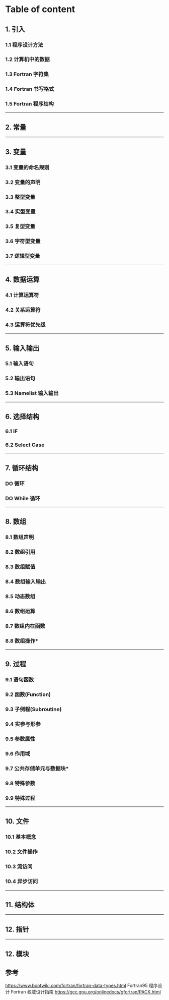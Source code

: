 # Table of content
## 1. 引入
### 1.1 程序设计方法
### 1.2 计算机中的数据
### 1.3 Fortran 字符集
### 1.4 Fortran 书写格式
### 1.5 Fortran 程序结构
***

## 2. 常量
***

## 3. 变量
### 3.1 变量的命名规则
### 3.2 变量的声明
### 3.3 整型变量
### 3.4 实型变量
### 3.5 复型变量
### 3.6 字符型变量
### 3.7 逻辑型变量
***

## 4. 数据运算
### 4.1 计算运算符
### 4.2 关系运算符
### 4.3 运算符优先级
***

## 5. 输入输出
### 5.1 输入语句
### 5.2 输出语句
### 5.3 Namelist 输入输出
***

## 6. 选择结构
### 6.1 IF
### 6.2 Select Case

***
## 7. 循环结构
### DO 循环
### DO While 循环

***
## 8. 数组
### 8.1 数组声明
### 8.2 数组引用
### 8.3 数组赋值
### 8.4 数组输入输出
### 8.5 动态数组
### 8.6 数组运算
### 8.7 数组内在函数
### 8.8 数组操作*
***

## 9. 过程
### 9.1 语句函数
### 9.2 函数(Function)
### 9.3 子例程(Subroutine)
### 9.4 实参与形参
### 9.5 参数属性
### 9.6 作用域
### 9.7 公共存储单元与数据块*
### 9.8 特殊参数
### 9.9 特殊过程

***

## 10. 文件
### 10.1 基本概念
### 10.2 文件操作
### 10.3 流访问
### 10.4 异步访问

***

## 11. 结构体

***

## 12. 指针

***
## 12. 模块

## 参考
<https://www.bootwiki.com/fortran/fortran-data-types.html>
Fortran95 程序设计
Fortran 权威设计指南
<https://gcc.gnu.org/onlinedocs/gfortran/PACK.html>
